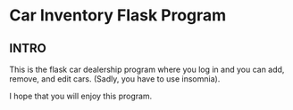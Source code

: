# Car Inventory Flask Program

## INTRO
This is the flask car dealership program where you log in and you can add, remove, and edit cars. (Sadly, you have to use insomnia).

I hope that you will enjoy this program.